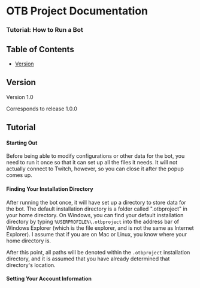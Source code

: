 # OTB Project Documentation
### Tutorial: How to Run a Bot

## Table of Contents
 - [Version](#version)

## Version
Version 1.0

Corresponds to release 1.0.0

## Tutorial

#### Starting Out

Before being able to modify configurations or other data for the bot, you need to run it once so that it can set up all the files it needs. It will not actually connect to Twitch, however, so you can close it after the popup comes up.

#### Finding Your Installation Directory

After running the bot once, it will have set up a directory to store data for the bot. The default installation directory is a folder called ".otbproject" in your home directory. On Windows, you can find your default installation directory by typing `%USERPROFILE%\.otbproject` into the address bar of Windows Explorer (which is the file explorer, and is not the same as Internet Explorer). I assume that if you are on Mac or Linux, you know where your home directory is.

After this point, all paths will be denoted within the `.otbproject` installation directory, and it is assumed that you have already determined that directory's location.

#### Setting Your Account Information


